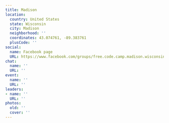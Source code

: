 ```yaml
---
title: Madison
location:
  country: United States
  state: Wisconsin
  city: Madison
  neighborhood: ''
  coordinates: 43.074761, -89.383761
  plusCode: ''
social:
  name: Facebook page
  URL: https://www.facebook.com/groups/free.code.camp.madison.wisconsin
chat:
  name: ''
  URL: ''
event:
  name: ''
  URL: ''
leaders:
- name: ''
  URL: ''
photos:
  old: ''
  cover: ''
---
```


